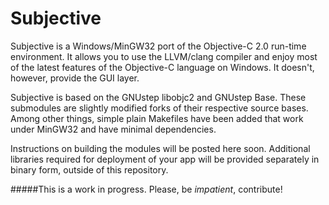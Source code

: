 Subjective
==========

Subjective is a Windows/MinGW32 port of the Objective-C 2.0 run-time environment. It allows you to use the LLVM/clang compiler and enjoy most of the latest features of the Objective-C language on Windows. It doesn't, however, provide the GUI layer.

Subjective is based on the GNUstep libobjc2 and GNUstep Base. These submodules are slightly modified forks of their respective source bases. Among other things, simple plain Makefiles have been added that work under MinGW32 and have minimal dependencies.

Instructions on building the modules will be posted here soon. Additional libraries required for deployment of your app will be provided separately in binary form, outside of this repository.

#####This is a work in progress. Please, be *impatient*, contribute!
